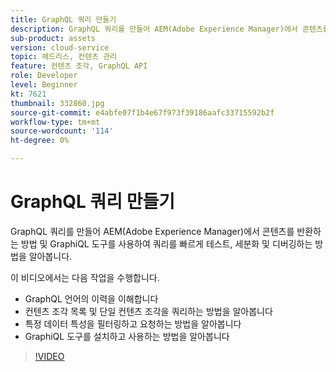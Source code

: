 ```yaml
---
title: GraphQL 쿼리 만들기
description: GraphQL 쿼리를 만들어 AEM(Adobe Experience Manager)에서 콘텐츠를 반환하는 방법 및 GraphiQL 도구를 사용하여 쿼리를 빠르게 테스트, 세분화 및 디버깅하는 방법을 알아봅니다.
sub-product: assets
version: cloud-service
topic: 헤드리스, 컨텐츠 관리
feature: 컨텐츠 조각, GraphQL API
role: Developer
level: Beginner
kt: 7621
thumbnail: 332860.jpg
source-git-commit: e4abfe07f1b4e67f973f39186aafc33715592b2f
workflow-type: tm+mt
source-wordcount: '114'
ht-degree: 0%

---
```



# GraphQL 쿼리 만들기

GraphQL 쿼리를 만들어 AEM(Adobe Experience Manager)에서 콘텐츠를 반환하는 방법 및 GraphiQL 도구를 사용하여 쿼리를 빠르게 테스트, 세분화 및 디버깅하는 방법을 알아봅니다.

이 비디오에서는 다음 작업을 수행합니다.

+ GraphQL 언어의 이력을 이해합니다
+ 컨텐츠 조각 목록 및 단일 컨텐츠 조각을 쿼리하는 방법을 알아봅니다
+ 특정 데이터 특성을 필터링하고 요청하는 방법을 알아봅니다
+ GraphiQL 도구를 설치하고 사용하는 방법을 알아봅니다

>[!VIDEO](https://video.tv.adobe.com/v/332860/?quality=12&learn=on)

